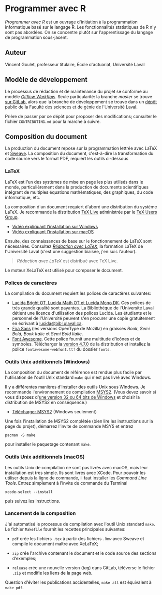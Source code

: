 <!-- Emacs: -*- coding: utf-8; eval: (auto-fill-mode -1); eval: (visual-line-mode t) -*- -->

# Programmer avec R

[*Programmer avec R*](https://vigou3.gitlab.io/programmer-avec-r) est un ouvrage d'initiation à la programmation informatique basé sur le langage R. Les fonctionnalités statistiques de R n'y sont pas abordées. On se concentre plutôt sur l'apprentissage du langage de programmation sous-jacent.

## Auteur

Vincent Goulet, professeur titulaire, École d'actuariat, Université Laval

## Modèle de développement

Le processus de rédaction et de maintenance du projet se conforme au modèle [*Gitflow Workflow*](https://www.atlassian.com/git/tutorials/comparing-workflows#gitflow-workflow). Seule particularité: la branche *master* se trouve [sur GitLab]((https://gitlab.com/vigou3/programmer-avec-r)), alors que la branche de développement se trouve dans un [dépôt public](https://projets.fsg.ulaval.ca/git/scm/vg/programmer-avec-r-develop) de la Faculté des sciences et de génie de l'Université Laval.

Prière de passer par ce dépôt pour proposer des modifications; consulter le fichier `CONTRIBUTING.md` pour la marche à suivre.

## Composition du document

La production du document repose sur la programmation lettrée avec LaTeX et
[Sweave](https://stat.ethz.ch/R-manual/R-devel/library/utils/doc/Sweave.pdf). La composition du document, c'est-à-dire la transformation du code source vers le format PDF, requiert les outils ci-dessous.

### LaTeX

LaTeX est l'un des systèmes de mise en page les plus utilisés dans le monde, particulièrement dans la production de documents scientifiques intégrant de multiples équations mathématiques, des graphiques, du code informatique, etc.

La composition d'un document requiert d'abord une distribution du système LaTeX. Je recommande la distribution [TeX Live](https://tug.org/texlive) administrée par le [TeX Users Group](https://tug.org/). 

- [Vidéo expliquant l'installation sur Windows](https://youtu.be/7MfodhaghUk)
- [Vidéo expliquant l'installation sur macOS](https://youtu.be/kA53EQ3Q47w)

Ensuite, des connaissances de base sur le fonctionnement de LaTeX sont nécessaires. Consultez [*Rédaction avec LaTeX*](https://vigou3.github.io/formation-latex-ul/), la formation LaTeX de  l'Université Laval (c'est une suggestion biaisée, j'en suis l'auteur). 

>  *Rédaction avec LaTeX* est distribué avec TeX Live. 

Le moteur XeLaTeX est utilisé pour composer le document. 

### Polices de caractères

La compilation du document requiert les polices de caractères suivantes:

- [Lucida Bright OT, Lucida Math OT et Lucida Mono DK](https://tug.org/store/lucida/). Ces polices de très grande qualité sont payantes. La Bibliothèque de l'Université Laval détient une licence d'utilisation des polices Lucida. Les étudiants et le personnel de l'Université peuvent s'en procurer une copie gratuitement en écrivant à <lucida@bibl.ulaval.ca>.
- [Fira Sans](https://www.fontsquirrel.com/fonts/fira-sans) (les versions OpenType de Mozilla) en graisses *Book*, *Semi Bold*, *Book Italic* et *Semi Bold Italic*.
- [Font Awesome](https://fontawesome.com/). Cette police fournit une multitude d'icônes et de symboles. Télécharger la [version 4.7.0](https://fontawesome.com/4.7.0 ) de la distribution et installez la police `fontawesome-webfont.ttf` du dossier `fonts`.

### Outils Unix additionnels (Windows)

La composition du document de référence est rendue plus facile par l'utilisation de l'outil Unix standard `make` qui n'est pas livré avec Windows. 

Il y a différentes manières d'installer des outils Unix sous Windows. Je recommande l'environnement de compilation [MSYS2](https://www.msys2.org/). (Vous devez savoir si vous disposez d'[une version 32 ou 64 bits de Windows](https://support.microsoft.com/fr-ca/help/15056/windows-7-32-64-bit-faq) et choisir la distribution de MSYS2 en conséquence.)

- [Télécharger MSYS2](https://www.msys2.org/) (Windows seulement)

Une fois l'installation de MSYS2 complétée (bien lire les instructions sur la page du projet), démarrez l'invite de commande MSYS et entrez

    pacman -S make

pour installer le paquetage contenant `make`.

### Outils Unix additionnels (macOS)

Les outils Unix de compilation ne sont pas livrés avec macOS, mais leur installation est très simple. Ils sont livrés avec XCode. Pour pouvoir les utiliser depuis la ligne de commande, il faut installer les *Command Line Tools*. Entrez simplement à l'invite de commande du Terminal

    xcode-select --install

puis suivez les instructions.

### Lancement de la composition

J'ai automatisé le processus de compilation avec l'outil Unix standard `make`. Le fichier `Makefile` fournit les recettes principales suivantes:

- `pdf` crée les fichiers `.tex` à partir des fichiers `.Rnw` avec Sweave et compile le document maître avec XeLaTeX;

- `zip` crée l'archive contenant le document et le code source des sections d'exemples;

- `release` crée une nouvelle version (*tag*) dans GitLab, téléverse le fichier `.zip` et modifie les liens de la page web.

Question d'éviter les publications accidentelles, `make all` est équivalent à `make pdf`.
